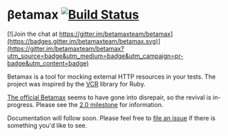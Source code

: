 # &beta;etamax [![Build Status](https://travis-ci.org/betamaxteam/betamax.svg?branch=master)](https://travis-ci.org/betamaxteam/betamax)

[![Join the chat at https://gitter.im/betamaxteam/betamax](https://badges.gitter.im/betamaxteam/betamax.svg)](https://gitter.im/betamaxteam/betamax?utm_source=badge&utm_medium=badge&utm_campaign=pr-badge&utm_content=badge)

Betamax is a tool for mocking external HTTP resources in your tests. The project was inspired by the [VCR](https://relishapp.com/vcr/vcr/docs) library for Ruby.

[The official Betamax](https://github.com/robfletcher/betamax) seems to have gone into disrepair, so the revival is in-progress. Please see the [2.0 milestone](https://github.com/betamaxteam/betamax/milestones) for information.

Documentation will follow soon. Please feel free to [file an issue](https://github.com/betamaxteam/betamax/issues) if there is something you'd like to see.
